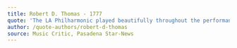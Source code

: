 ```yaml
---
title: Robert D. Thomas - 1777
quote: 'The LA Philharmonic played beautifully throughout the performance (indeed, through the entire evening), with notable solo work from Timothy McAllister on saxophone...'
author: /quote-authors/robert-d-thomas
source: Music Critic, Pasadena Star-News
---
```

